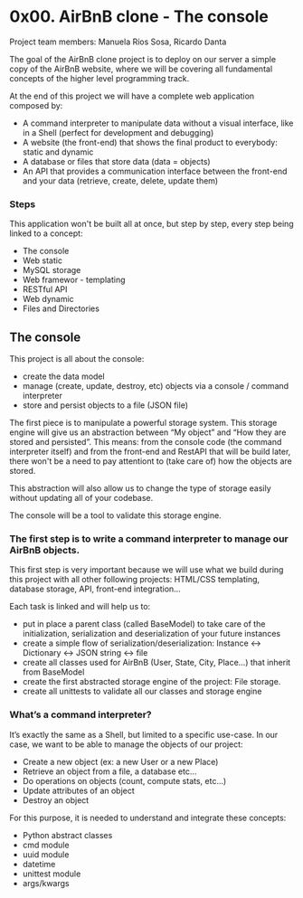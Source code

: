 # 0x00. AirBnB clone - The console
Project team members: Manuela Ríos Sosa, Ricardo Danta

The goal of the AirBnB clone project is to deploy on our server a simple copy of the AirBnB website, where we will be covering all fundamental concepts of the higher level programming track.

At the end of this project we will have a complete web application composed by:

- A command interpreter to manipulate data without a visual interface, like in a Shell (perfect for development and debugging)
- A website (the front-end) that shows the final product to everybody: static and dynamic
- A database or files that store data (data = objects)
- An API that provides a communication interface between the front-end and your data (retrieve, create, delete, update them)

### Steps

This application won't be built all at once, but step by step, every step being linked to a concept:

- The console
- Web static
- MySQL storage
- Web framewor - templating
- RESTful API
- Web dynamic
- Files and Directories

## The console

This project is all about the console:

- create the data model
- manage (create, update, destroy, etc) objects via a console / command interpreter
- store and persist objects to a file (JSON file)

The first piece is to manipulate a powerful storage system. This storage engine will give us an abstraction between “My object” and “How they are stored and persisted”. This means: from the console code (the command interpreter itself) and from the front-end and RestAPI that will be build later, there won't be a need to pay attentiont to (take care of) how the objects are stored.

This abstraction will also allow us to change the type of storage easily without updating all of your codebase.

The console will be a tool to validate this storage engine.

### The first step is to write a command interpreter to manage our AirBnB objects.
This first step is very important because we will use what we build during this project with all other following projects: HTML/CSS templating, database storage, API, front-end integration…

Each task is linked and will help us to:

- put in place a parent class (called BaseModel) to take care of the initialization, serialization and deserialization of your future instances
- create a simple flow of serialization/deserialization: Instance <-> Dictionary <-> JSON string <-> file
- create all classes used for AirBnB (User, State, City, Place…) that inherit from BaseModel
- create the first abstracted storage engine of the project: File storage.
- create all unittests to validate all our classes and storage engine

### What’s a command interpreter?
It’s exactly the same as a Shell, but limited to a specific use-case. In our case, we want to be able to manage the objects of our project:

- Create a new object (ex: a new User or a new Place)
- Retrieve an object from a file, a database etc…
- Do operations on objects (count, compute stats, etc…)
- Update attributes of an object
- Destroy an object

For this purpose, it is needed to understand and integrate these concepts:

- Python abstract classes
- cmd module
- uuid module
- datetime
- unittest module
- args/kwargs

